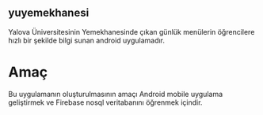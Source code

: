 ## yuyemekhanesi
Yalova Üniversitesinin Yemekhanesinde çıkan günlük menülerin öğrencilere hızlı bir şekilde bilgi sunan android uygulamadır.

# Amaç
Bu uygulamanın oluşturulmasının amaçı Android mobile uygulama geliştirmek ve Firebase nosql veritabanını öğrenmek içindir.


